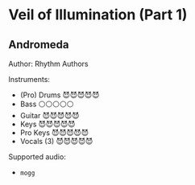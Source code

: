 # Veil of Illumination \(Part 1\)

## Andromeda

Author: Rhythm Authors


Instruments:

  * (Pro) Drums 😈😈😈😈😈
  * Bass ⚪️⚪️⚪️⚪️⚪️
  * Guitar 😈😈😈😈😈
  * Keys 😈😈😈😈😈
  * Pro Keys 😈😈😈😈😈
  * Vocals (3) 😈😈😈😈😈

Supported audio:

  * `mogg`

